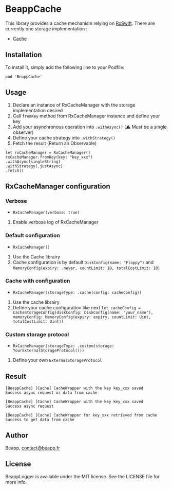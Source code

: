 # BeappCache

This library provides a cache mechanism relying on [RxSwift](https://github.com/ReactiveX/RxSwift).
There are currently one storage implementation :

* [Cache](https://github.com/hyperoslo/Cache)

## Installation

To install it, simply add the following line to your Podfile:

```
pod 'BeappCache'
```

## Usage

1. Declare an instance of RxCacheManager with the storage implementation desired
2. Call `fromKey` method from RxCacheManager instance and define your key
3. Add your asynchronous operation into  `.withAsync()`  (⚠️ Must be a single observer)
4. Define your cache strategy into `.withStrategy()`
5. Fetch the result (Return an Observable)

```
let rxCacheManager = RxCacheManager()
rxCacheManager.fromKey(key: "key_xxx")
.withAsync(singleString)
.withStrategy(.justAsync)
.fetch()
```

## RxCacheManager configuration

### Verbose
* `RxCacheManager(verbose: true)`
1. Enable verbose log of RxCacheManager

### Default configuration
* `RxCacheManager()`
1. Use  the Cache librairy
2. Cache configuration is by default `DiskConfig(name: "Floppy")` and `MemoryConfig(expiry: .never, countLimit: 10, totalCostLimit: 10)`

### Cache with configuration
* `RxCacheManager(storageType: .cache(config: cacheConfig))`
1. Use the cache librairy
2. Define your cache configuration like next  `let cacheConfig = CacheStorageConfig(diskConfig: DiskConfig(name: "your_name"), memoryConfig: MemoryConfig(expiry: expiry, countLimit: Uint, totalCostLimit: Uint))`

### Custom storage protocol
* `RxCacheManager(storageType: .custom(storage: YourExternalStorageProtocol()))` 
1. Define your own `ExternalStorageProtocol`

## Result

```
[BeappCache] [Cache] CacheWrapper with the key key_xxx saved
Success async request or data from cache

[BeappCache] [Cache] CacheWrapper with the key key_xxx saved
Success async request

[BeappCache] [Cache] CacheWrapper for key_xxx retrieved from cache
Success to get data from cache
```

## Author

Beapp, contact@beapp.fr

## License

BeappLogger is available under the MIT license. See the LICENSE file for more info.
